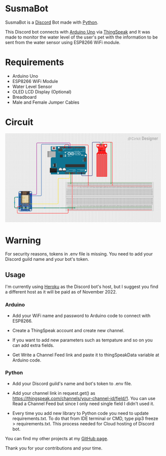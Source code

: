 # SusmaBot

SusmaBot is a [Discord](https://discord.com) Bot made with [Python](https://www.python.org/downloads/release/python-3106/). 

This Discord bot connects with [Arduino Uno](https://www.arduino.cc) via [ThingSpeak](https://thingspeak.com) and It was made to monitor the water level of the user's pet with the information to be sent from the water sensor using ESP8266 WiFi module.

# Requirements
- Arduino Uno
- ESP8266 WiFi Module
- Water Level Sensor
- OLED LCD Display (Optional)
- Breadboard
- Male and Female Jumper Cables

# Circuit

![Screenshot](sketch.png)

# Warning 
For security reasons, tokens in .env file is missing. You need to add your Discord guild name and your bot's token.

## Usage
I'm currently using [Heroku](https://id.heroku.com/login) as the Discord bot's host, but I suggest you find a different host as it will be paid as of November 2022.

### Arduino
- Add your WiFi name and password to Arduino code to connect with ESP8266.

- Create a ThingSpeak account and create new channel.

- If you want to add new parameters such as tempature and so on you can add extra fields.

- Get Write a Channel Feed link and paste it to thingSpeakData variable at Arduino code.

### Python
- Add your Discord guild's name and bot's token to .env file.

- Add your channel link in request.get() as https://thingspeak.com/channels/your-channel-id/field/1. You can use Read a Channel Feed but since I only need single field I didn't used it.

- Every time you add new library to Python code you need to update requirements.txt. To do that from IDE terminal or CMD, type pip3 freeze > requirements.txt. This process needed for Cloud hosting of Discord bot.

You can find my other projects at my [GitHub page](https://github.com/ozaneski13).

Thank you for your contributions and your time.
